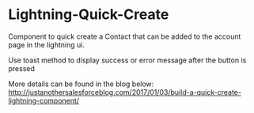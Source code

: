 # Lightning-Quick-Create

Component to quick create a Contact that can be added to the account page in the lightning ui.

Use toast method to display success or error message after the button is pressed

More details can be found in the blog below:
http://justanothersalesforceblog.com/2017/01/03/build-a-quick-create-lightning-component/

